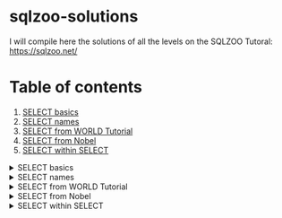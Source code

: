 # sqlzoo-solutions
I will compile here the solutions of all the levels on the SQLZOO Tutoral:
https://sqlzoo.net/

# Table of contents
1. [SELECT basics](#SELECT_basics)
2. [SELECT names](#SELECT_names)
3. [SELECT from WORLD Tutorial](#SELECT_from_WORLD_Tutorial)
4. [SELECT from Nobel](#SELECT_from_Nobel)
5. [SELECT within SELECT](#SELECT_within_SELECT)

<details>
<summary> SELECT basics <a name="SELECT_basics"></a></summary>

We are going to use a table called World for the next exercices.
#### 1. show the population of Germany
```SQL
  SELECT population
  FROM world
    WHERE name = 'Germany'
```
#### 2. Show the name and the population for 'Sweden', 'Norway' and 'Denmark'
```SQL
  SELECT name, population 
  FROM world
    WHERE name IN ('Sweden', 'Norway', 'Denmark')
```
#### 3. Just the right size
```SQL
  SELECT name, area 
  FROM world
    WHERE area BETWEEN 2e5 AND 25e4
```
</details>

<details>
<summary> SELECT names <a name="SELECT_names"></a> </summary>

#### 1. Find the country that start with Y
```SQL
  SELECT name 
  FROM world
    WHERE name LIKE 'Y%'
```

#### 2. Find the countries that end with y
```SQL
  SELECT name FROM world
    WHERE name LIKE '%Y'
```
#### 3. Find the countries that contain the letter x
```SQL
  SELECT name FROM world
    WHERE name LIKE '%x%'
```
#### 4. Find the countries that end with "land"
```SQL
  SELECT name 
  FROM world
    WHERE name LIKE '%land'
```
#### 5. Find the countries that start with "C" and end with "ia"
```SQL
  SELECT name 
  FROM world
    WHERE name LIKE 'c%ia'
```
#### 6. Find the country that has oo in the name
```SQL
  SELECT name 
  FROM world
    WHERE name LIKE '%oo%'
```
#### 7. Find the countries that have three or more a in the name
```SQL
  SELECT name 
  FROM world
    WHERE name LIKE '%a%a%a%'
```
#### 8. Find the countries that have "t" as the second character
```SQL
  SELECT name 
  FROM world
    WHERE name LIKE '_t%'
```
#### 9. Find the countries that have two "o" characters separated by two others
```SQL
  SELECT name 
  FROM world
    WHERE name LIKE '%o__o%'
```
#### 10. Find the countries that have exactly four characters.
```SQL
  SELECT name 
  FROM world
    WHERE name LIKE '____'
```
### Harder Questions
The next questions are optional and only for students who are finding the basic questions too easy.
#### 11. Find the country where the name is the capital city
```SQL
  SELECT name 
  FROM world
    WHERE name=capital
```
#### 12. Find the country where the capital is the country plus "City"
```SQL
  SELECT name 
  FROM world
    WHERE capital = concat(name, ' City')
```
#### 13. Find the capital and the name where the capital includes the name of the country
```SQL
  SELECT capital, name
  FROM world
    WHERE capital LIKE concat('%', name, '%')
```
#### 14. Find the capital and the name where the capital is an extension of name of the country
```SQL
  SELECT capital, name
  FROM world
    WHERE capital LIKE concat('%', name, '%') AND 
          capital<>name
```
#### 15. Show the name and the extension where the capital is an extension of name of the country
```SQL
  SELECT capital, name, REPLACE(capital, name, '') AS extension
  FROM world
    WHERE capital LIKE concat('%', name, '%') AND 
          capital<>name
```
</details>

<details>
<summary> SELECT from WORLD Tutorial <a name="SELECT_from_WORLD_Tutorial"></a> </summary>

#### 2. Large Countries
```SQL
SELECT name
FROM world
  WHERE population > 2e8
```
#### 3. Per capita GDP
```SQL
SELECT name, gdp/population AS "per capita GDP" 
FROM world
  WHERE population > 2e8
```
#### 4. South America In millions
```SQL
SELECT name, population/1e6 AS "population in millions" 
FROM world
  WHERE continent= 'South America'
```
#### 5. France, Germany, Italy
```SQL
SELECT name, population
FROM world 
  WHERE name in ('France', 'Germany', 'Italy')
```
#### 6. United
```SQL
SELECT name
FROM world 
  WHERE name like '%United%'
```
#### 7. Two ways to be big
```SQL
SELECT name, population, area 
FROM world
  WHERE population > 25e7 or area > 3e6
```
#### 8. One or the other (but not both)
```SQL
SELECT name, population, area 
FROM world
  WHERE population > 25e7 XOR area > 3e6
```
#### 9. Rounding
```SQL
SELECT name, 
       ROUND(population/1e6, 2),
       ROUND(gdp/1e9, 2) 
FROM world 
  WHERE continent = 'South America'
```
#### 10. Trillion dollar economies
```SQL
SELECT name, 
       ROUND(gdp/population, -3) AS "per capita GDP" 
FROM world
 WHERE GDP > 1000e9
```
#### 11. Name and capital have the same length
```SQL
SELECT name,      
       capital
FROM world
 WHERE  LEN(name) = LEN(capital)
```
#### 12. Matching name and capital
```SQL
SELECT name,      
       capital
FROM world
 WHERE  LEFT(name, 1) = LEFT(capital,1)AND
        name <> capital
```
#### 13. All the vowels
```SQL
SELECT name
FROM world
WHERE name LIKE '%a%' AND
      name LIKE '%e%' AND
      name LIKE '%i%' AND
      name LIKE '%o%' AND
      name LIKE '%u%' AND 
      name NOT LIKE '% %'
```
</details>

<details>
<summary> SELECT from Nobel <a name="SELECT_from_Nobel"></a></summary>

We continue practicing simple SQL queries on a single table.
This tutorial is concerned with a table of Nobel prize winners. 

#### 1. Winners from 1950
```SQL
SELECT yr, subject, winner
FROM nobel
  WHERE yr = 1950
```
#### 2. 1962 Literature
```SQL
SELECT winner
FROM nobel
 WHERE yr = 1962
   AND subject = 'Literature'
```
#### 3. Albert Einstein
```SQL
SELECT yr, subject
FROM nobel
  WHERE winner = 'Albert Einstein'
```
#### 4. Recent Peace Prizes
```SQL
SELECT winner
FROM nobel
  WHERE subject = 'Peace' AND
        yr >=2000
```
#### 5. Literature in the 1980's
```SQL
SELECT *
FROM nobel
  WHERE subject = 'Literature' AND
        yr BETWEEN 1980 AND 1989
```
#### 6. Only Presidents
```SQL
SELECT * FROM nobel
  WHERE winner IN ('Theodore Roosevelt',
                   'Woodrow Wilson',
                   'Jimmy Carter',
                   'Barack Obama')
```
#### 7. John
```SQL
SELECT winner
FROM nobel
  WHERE winner LIKE 'John%'
```
#### 8. Chemistry and Physics from different years
```SQL
SELECT * FROM nobel
WHERE (subject = 'Physics' AND yr = 1980) OR
      (subject = 'Chemistry' AND yr = 1984)
```
#### 9. Exclude Chemists and Medics
```SQL
SELECT * FROM nobel
WHERE yr = 1980 AND
      subject NOT IN ('Chemistry', 'Medicine')
```
#### 10. Early Medicine, Late Literature
```SQL
SELECT * FROM nobel
  WHERE (subject = 'Medicine' AND yr < 1910) OR
        (subject = 'Literature' AND yr >= 2004)
```
### Harder Questions
#### 11. Umlaut
```SQL
SELECT *
FROM nobel
  WHERE winner = 'PETER GRÜNBERG'
```
#### 12. Apostrophe
```SQL
SELECT *
FROM nobel
  WHERE winner LIKE 'EUGENE%NEILL'
```
#### 13. Knights of the realm
```SQL
SELECT winner, yr, subject 
FROM nobel
  WHERE winner LIKE 'Sir%'
  ORDER BY yr DESC, winner 
```
#### 14. Chemistry and Physics last
```SQL
SELECT winner, subject, 
       subject IN ('Chemistry','Physics') AS bool
FROM nobel
  WHERE yr=1984
  ORDER BY bool, subject, winner
```
</details>

<details>
<summary> SELECT within SELECT <a name="SELECT_within_SELECT"></a> </summary>

This tutorial looks at how we can use SELECT statements within SELECT statements to perform more complex queries using the table world.
#### 1. Bigger than Russia
```SQL
 SELECT name FROM world
   WHERE population >
     (SELECT population FROM world
        WHERE name='Russia')
```

#### 2. Richer than UK
```SQL
 SELECT name FROM world
   WHERE continent ='Europe' AND
         gdp/population >
         (SELECT gdp/population
         FROM world
           WHERE name='United Kingdom')
```
#### 3. Neighbours of Argentina and Australia
```SQL
 SELECT name, continent FROM world
   WHERE continent IN
         (SELECT continent
          FROM world
            WHERE name='Argentina' OR
                  name='Australia')
```
#### 4. Between Canada and Poland
```SQL
SELECT name, population FROM world
   WHERE population >
         (SELECT population FROM world
            WHERE name='Canada') AND 

         population<
         (SELECT population FROM world
            WHERE name='Poland')
```
#### 5. Percentages of Germany
```SQL
SELECT name,
       CONCAT(
           CAST(
               ROUND(100*population /(SELECT population FROM world
                                        WHERE name = 'Germany'),0) 
                												   AS INTEGER), 
            															       '%') AS percentage
FROM world
WHERE continent = 'Europe'
```
#### 6. Bigger than every country in Europe
```SQL
SELECT name FROM world
  WHERE gdp >= ALL(SELECT gdp FROM world
                     WHERE continent = 'Europe' AND gdp >0) AND 
        continent <> 'Europe'
```
#### 7. Largest in each continent
```SQL
SELECT continent, name, area FROM world x
  WHERE area >= ALL
                  (SELECT area FROM world y
                     WHERE y.continent=x.continent AND
                           area>0)
```
#### 8. First country of each continent (alphabetically)
```SQL
SELECT continent, name FROM world x
  WHERE name <= ALL
                   (SELECT name FROM world y
                      WHERE y.continent=x.continent)
```
### Difficult Questions That Utilize Techniques Not Covered In Prior Sections
#### 9. Difficult Questions That Utilize Techniques Not Covered In Prior Sections
```SQL
SELECT name, continent, population FROM world x
  WHERE 25e6 >= ALL
                  (SELECT population FROM world y
                     WHERE y.continent=x.continent)
```
#### 10. 
```SQL
SELECT name, continent FROM world x
  WHERE population/3 >= ALL
                          (SELECT population FROM world y
                             WHERE y.continent=x.continent AND
                                   x.name <> y.name)
```